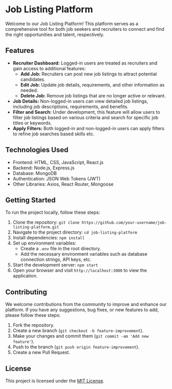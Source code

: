 # Job Listing Platform

Welcome to our Job Listing Platform! This platform serves as a comprehensive tool for both job seekers and recruiters to connect and find the right opportunities and talent, respectively.

## Features

- **Recruiter Dashboard:** Logged-in users are treated as recruiters and gain access to additional features:
  - **Add Job:** Recruiters can post new job listings to attract potential candidates.
  - **Edit Job:** Update job details, requirements, and other information as needed.
  - **Delete Job:** Remove job listings that are no longer active or relevant.
- **Job Details:** Non-logged-in users can view detailed job listings, including job descriptions, requirements, and benefits.
- **Filter and Search:** Under development, this feature will allow users to filter job listings based on various criteria and search for specific job titles or keywords.
- **Apply Filters:** Both logged-in and non-logged-in users can apply filters to refine job searches based skills etc.


## Technologies Used

- Frontend: HTML, CSS, JavaScript, React.js
- Backend: Node.js, Express.js
- Database: MongoDB
- Authentication: JSON Web Tokens (JWT)
- Other Libraries: Axios, React Router, Mongoose

## Getting Started

To run the project locally, follow these steps:

1. Clone the repository: `git clone https://github.com/your-username/job-listing-platform.git`
2. Navigate to the project directory: `cd job-listing-platform`
3. Install dependencies: `npm install`
4. Set up environment variables:
   - Create a `.env` file in the root directory.
   - Add the necessary environment variables such as database connection strings, API keys, etc.
5. Start the development server: `npm start`
6. Open your browser and visit `http://localhost:3000` to view the application.

## Contributing

We welcome contributions from the community to improve and enhance our platform. If you have any suggestions, bug fixes, or new features to add, please follow these steps:

1. Fork the repository.
2. Create a new branch (`git checkout -b feature-improvement`).
3. Make your changes and commit them (`git commit -am 'Add new feature'`).
4. Push to the branch (`git push origin feature-improvement`).
5. Create a new Pull Request.

## License

This project is licensed under the [MIT License](LICENSE).
